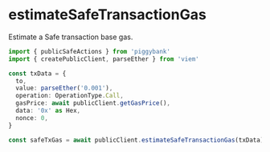 # estimateSafeTransactionGas

Estimate a Safe transaction base gas.

```ts
import { publicSafeActions } from 'piggybank'
import { createPublicClient, parseEther } from 'viem'

const txData = {
  to,
  value: parseEther('0.001'),
  operation: OperationType.Call,
  gasPrice: await publicClient.getGasPrice(),
  data: '0x' as Hex,
  nonce: 0,
}

const safeTxGas = await publicClient.estimateSafeTransactionGas(txData) // Estimate safe tx gas
```
